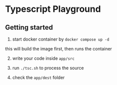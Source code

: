# Typescript Playground
## Getting started
1. start docker container by `docker compose up -d`

this will build the image first, then runs the container

2. write your code inside `app/src`

3. run `./tsc.sh` to process the source

4. check the `app/dest` folder